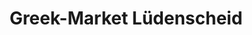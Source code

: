---
title: "Greek-Market Lüdenscheid"
url: /luedenscheid/greek-market-luedenscheid/
shop: Supermarkt
---